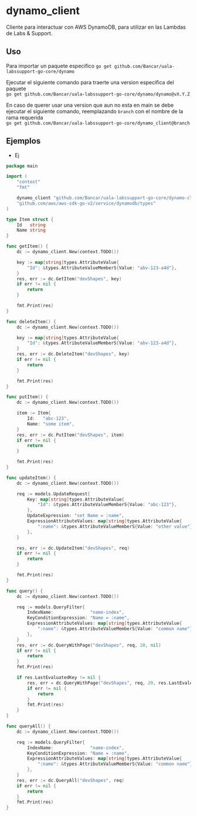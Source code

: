 # dynamo_client
Cliente para interactuar con AWS DynamoDB, para utilizar en las Lambdas de Labs & Support.  


## Uso
Para importar un paquete especifico
`go get github.com/Bancar/uala-labssupport-go-core/dynamo`  

Ejecutar el siguiente comando para traerte una version especifica del paquete  
`go get github.com/Bancar/uala-labssupport-go-core/dynamo/dynamo@vX.Y.Z`
  
En caso de querer usar una version que aun no esta en main se debe ejecutar el siguiente comando, reemplazando `branch` con el nombre de la rama requerida  
`go get github.com/Bancar/uala-labssupport-go-core/dynamo_client@branch`


## Ejemplos
- Ej
```go
package main

import (
	"context"
	"fmt"

	dynamo_client "github.com/Bancar/uala-labssupport-go-core/dynamo-client"
	"github.com/aws/aws-sdk-go-v2/service/dynamodb/types"
)

type Item struct {
	Id   string
	Name string
}

func getItem() {
	dc := dynamo_client.New(context.TODO())

	key := map[string]types.AttributeValue{
		"Id": &types.AttributeValueMemberS{Value: "abv-123-a4d"},
	}
	res, err := dc.GetItem("devShapes", key)
	if err != nil {
		return
	}

	fmt.Print(res)
}

func deleteItem() {
	dc := dynamo_client.New(context.TODO())

	key := map[string]types.AttributeValue{
		"Id": &types.AttributeValueMemberS{Value: "abv-123-a4d"},
	}
	res, err := dc.DeleteItem("devShapes", key)
	if err != nil {
		return
	}

	fmt.Print(res)
}

func putItem() {
	dc := dynamo_client.New(context.TODO())

	item := Item{
		Id:   "abc-123",
		Name: "some item",
	}
	res, err := dc.PutItem("devShapes", item)
	if err != nil {
		return
	}

	fmt.Print(res)
}

func updateItem() {
	dc := dynamo_client.New(context.TODO())

	req := models.UpdateRequest{
		Key: map[string]types.AttributeValue{
			"Id": &types.AttributeValueMemberS{Value: "abc-123"},
		},
		UpdateExpression: "set Name = :name",
		ExpressionAttributeValues: map[string]types.AttributeValue{
			":name": &types.AttributeValueMemberS{Value: "other value"},
		},
	}

	res, err := dc.UpdateItem("devShapes", req)
	if err != nil {
		return
	}

	fmt.Print(res)
}

func query() {
	dc := dynamo_client.New(context.TODO())

	req := models.QueryFilter{
		IndexName:              "name-index",
		KeyConditionExpression: "Name = :name",
		ExpressionAttributeValues: map[string]types.AttributeValue{
			":name": &types.AttributeValueMemberS{Value: "common name"},
		},
	}
	res, err := dc.QueryWithPage("devShapes", req, 20, nil)
	if err != nil {
		return
	}
	fmt.Print(res)

	if res.LastEvaluatedKey != nil {
		res, err = dc.QueryWithPage("devShapes", req, 20, res.LastEvaluatedKey)
		if err != nil {
			return
		}
		fmt.Print(res)
	}
}

func queryAll() {
	dc := dynamo_client.New(context.TODO())

	req := models.QueryFilter{
		IndexName:              "name-index",
		KeyConditionExpression: "Name = :name",
		ExpressionAttributeValues: map[string]types.AttributeValue{
			":name": &types.AttributeValueMemberS{Value: "common name"},
		},
	}
	res, err := dc.QueryAll("devShapes", req)
	if err != nil {
		return
	}
	fmt.Print(res)
}
```